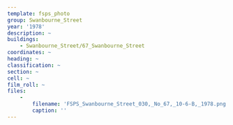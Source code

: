 ```yaml
---
template: fsps_photo
group: Swanbourne_Street
year: '1978'
description: ~
buildings:
    - Swanbourne_Street/67_Swanbourne_Street
coordinates: ~
heading: ~
classification: ~
section: ~
cell: ~
film_roll: ~
files:
    -
        filename: 'FSPS_Swanbourne_Street_030,_No_67,_10-6-B,_1978.png'
        caption: ''
---
```

